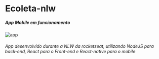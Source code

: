# Ecoleta-nlw

##### App Mobile em funcionamento

![app](https://user-images.githubusercontent.com/44716180/83958198-735e6f80-a845-11ea-81f6-1d36b9d6ffcc.gif)


###### App desenvolvido durante a NLW da rocketseat, utilizando NodeJS para back-end, React para o Front-end e React-native para o mobile
